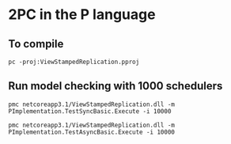 # 2PC in the P language

## To compile

```
pc -proj:ViewStampedReplication.pproj
```

## Run model checking with 1000 schedulers
```
pmc netcoreapp3.1/ViewStampedReplication.dll -m PImplementation.TestSyncBasic.Execute -i 10000

pmc netcoreapp3.1/ViewStampedReplication.dll -m PImplementation.TestAsyncBasic.Execute -i 10000

```
